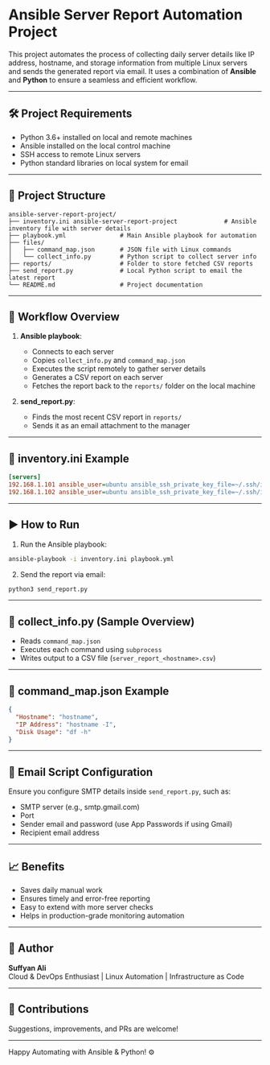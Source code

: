 # Ansible Server Report Automation Project

This project automates the process of collecting daily server details like IP address, hostname, and storage information from multiple Linux servers and sends the generated report via email. It uses a combination of **Ansible** and **Python** to ensure a seamless and efficient workflow.

---

## 🛠️ Project Requirements

- Python 3.6+ installed on local and remote machines
- Ansible installed on the local control machine
- SSH access to remote Linux servers
- Python standard libraries on local system for email

---

## 📁 Project Structure

```
ansible-server-report-project/
├── inventory.ini ansible-server-report-project             # Ansible inventory file with server details
├── playbook.yml               # Main Ansible playbook for automation
├── files/
│   ├── command_map.json       # JSON file with Linux commands
│   └── collect_info.py        # Python script to collect server info
├── reports/                   # Folder to store fetched CSV reports
├── send_report.py             # Local Python script to email the latest report
└── README.md                  # Project documentation
```

---

## 📌 Workflow Overview

1. **Ansible playbook**:
   - Connects to each server
   - Copies `collect_info.py` and `command_map.json`
   - Executes the script remotely to gather server details
   - Generates a CSV report on each server
   - Fetches the report back to the `reports/` folder on the local machine

2. **send_report.py**:
   - Finds the most recent CSV report in `reports/`
   - Sends it as an email attachment to the manager

---

## 📂 inventory.ini Example

```ini
[servers]
192.168.1.101 ansible_user=ubuntu ansible_ssh_private_key_file=~/.ssh/id_rsa
192.168.1.102 ansible_user=ubuntu ansible_ssh_private_key_file=~/.ssh/id_rsa
```

---

## ▶️ How to Run

1. Run the Ansible playbook:

```bash
ansible-playbook -i inventory.ini playbook.yml
```

2. Send the report via email:

```bash
python3 send_report.py
```

---

## 🧾 collect_info.py (Sample Overview)

- Reads `command_map.json`
- Executes each command using `subprocess`
- Writes output to a CSV file (`server_report_<hostname>.csv`)

---

## 🧾 command_map.json Example

```json
{
  "Hostname": "hostname",
  "IP Address": "hostname -I",
  "Disk Usage": "df -h"
}
```

---

## 📧 Email Script Configuration

Ensure you configure SMTP details inside `send_report.py`, such as:

- SMTP server (e.g., smtp.gmail.com)
- Port
- Sender email and password (use App Passwords if using Gmail)
- Recipient email address

---

## 📈 Benefits

- Saves daily manual work
- Ensures timely and error-free reporting
- Easy to extend with more server checks
- Helps in production-grade monitoring automation

---

## 👤 Author

**Suffyan Ali**  
Cloud & DevOps Enthusiast | Linux Automation | Infrastructure as Code

---

## 🤝 Contributions

Suggestions, improvements, and PRs are welcome!

---

Happy Automating with Ansible & Python! ⚙️
